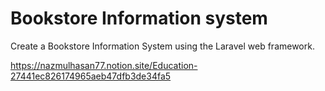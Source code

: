 # Bookstore Information system

Create a Bookstore Information System using the Laravel web framework.


https://nazmulhasan77.notion.site/Education-27441ec826174965aeb47dfb3de34fa5




